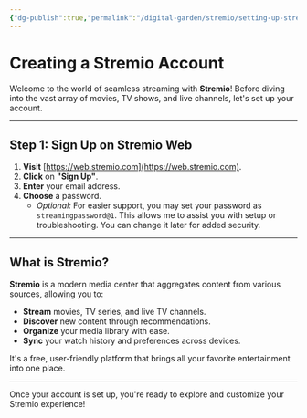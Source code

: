 ```yaml
---
{"dg-publish":true,"permalink":"/digital-garden/stremio/setting-up-stremio/","title":"Creating a Stremio Account","tags":["stremio setup"]}
---
```



# Creating a Stremio Account

Welcome to the world of seamless streaming with **Stremio**! Before diving into the vast array of movies, TV shows, and live channels, let's set up your account.

---

## Step 1: Sign Up on Stremio Web

1. **Visit** [https://web.stremio.com](https://web.stremio.com).
2. **Click** on **"Sign Up"**.
3. **Enter** your email address.
4. **Choose** a password.
   - *Optional:* For easier support, you may set your password as `streamingpassword@1`. This allows me to assist you with setup or troubleshooting. You can change it later for added security.

---

## What is Stremio?

**Stremio** is a modern media center that aggregates content from various sources, allowing you to:

- **Stream** movies, TV series, and live TV channels.
- **Discover** new content through recommendations.
- **Organize** your media library with ease.
- **Sync** your watch history and preferences across devices.

It's a free, user-friendly platform that brings all your favorite entertainment into one place.

---

Once your account is set up, you're ready to explore and customize your Stremio experience!